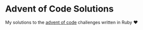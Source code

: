 # Advent of Code Solutions

My solutions to the [advent of code](http://adventofcode.com/) challenges written in Ruby ❤️
